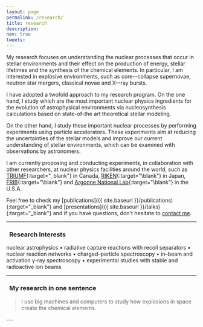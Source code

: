 ```yaml
---
layout: page
permalink: /research/
title: research
description:
nav: true
tweets:
---
```


My research focuses on understanding the nuclear processes that occur
in stellar environments and their effect on the production of energy,
stellar lifetimes and the synthesis of the chemical elements.
In particular, I am interested in explosive environments, such as
core--collapse supernovae, neutron star mergers, classical novae and
X--ray bursts.

I have adopted a twofold approach to my research program. On the one hand,
I study which are the most important nuclear physics ingredients
for the evolution of astrophysical environments via nucleosynthesis
calculations based on state-of-the art theoretical stellar modeling.

On the other hand, I study these important nuclear processes by
performing experiments using particle accelerators. These experiments
aim at reducing the uncertainties of the stellar models and improve our
current understanding of stellar environments, which can be examined
with observations by astronomers.

I am currently proposing and conducting experiments, in collaboration
with other researchers, at nuclear physics facilities around the world,
such as [TRIUMF](https://triumf.ca){:target="\_blank"} in Canada,
[RIKEN](https://nishina.riken.jp/ribf){:target="\blank"} in Japan,
[FRIB](https://frib.msu.edu/){:target="\blank"} and
[Argonne National Lab](https://anl.gov/atlas){:target="\blank"} in the U.S.A.

Feel free to check my [publications]({{ site.baseurl }}/publications){:target="\_blank"}
and [presentations]({{ site.baseurl }}/talks){:target="\_blank"} and if you have
questions, don't hesitate to [contact me](mailto:{{site.email}}).

---

### <i class="fa fa-search" aria-hidden="true"></i>&nbsp; Research Interests
nuclear astrophysics • radiative capture reactions with recoil separators • nuclear reaction networks
• charged–particle spectroscopy • in–beam and activation γ-ray spectroscopy
• experimental studies with stable and radioactive ion beams

---

### <i class="fas fa-atom"></i>&nbsp; My research in one sentence

<blockquote>
<i class="fas fa-quote-left"></i> I use big machines and computers to study how explosions in space create the chemical elements.
</blockquote>
---

